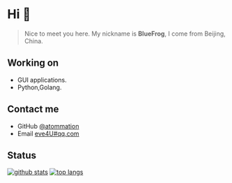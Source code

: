 <!--
**Atommation/Atommation** is a ✨ _special_ ✨ repository because its `README.md` (this file) appears on your GitHub profile.
Here are some ideas to get you started:
- 🔭 I’m currently working on ...
- 🌱 I’m currently learning ...
- 👯 I’m looking to collaborate on ...
- 🤔 I’m looking for help with ...
- 💬 Ask me about ...
- 📫 How to reach me: ...
- 😄 Pronouns: ...
- ⚡ Fun fact: ...
-->
# Hi 👋
> Nice to meet you here.
My nickname is **BlueFrog**, I come from Beijing, China.

## Working on
- GUI applications.
- Python,Golang.

## Contact me
- GitHub [@atommation](https://github.com/atommation)
- Email [eve4U#qq.com](mailto:eve4you@qq.com)

<!--
## More
- 🌱 I'm currently learning the [Golang](https://go.dev) and [Python](https://www.python.org/), the first language I learned was Python.
- 🤔 I'm a middle school student in Grade 9 in China.
-->

## Status
[![github stats](https://github-readme-stats.vercel.app/api?username=atommation&show_icons=true)](https://github.com/atommation)
[![top langs](https://github-readme-stats.vercel.app/api/top-langs/?username=atommation&layout=compact)](https://github.com/atommation)
